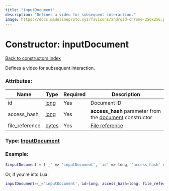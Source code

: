 ```yaml
---
title: "inputDocument"
description: "Defines a video for subsequent interaction."
image: https://docs.madelineproto.xyz/favicons/android-chrome-256x256.png
---
```

# Constructor: inputDocument  
[Back to constructors index](index.md)



Defines a video for subsequent interaction.

### Attributes:

| Name     |    Type       | Required | Description |
|----------|---------------|----------|-------------|
|id|[long](../types/long.md) | Yes|Document ID|
|access\_hash|[long](../types/long.md) | Yes|**access\_hash** parameter from the [document](../constructors/document.md) constructor|
|file\_reference|[bytes](../types/bytes.md) | Yes|[File reference](https://core.telegram.org/api/file_reference)|



### Type: [InputDocument](../types/InputDocument.md)


### Example:

```php
$inputDocument = ['_' => 'inputDocument', 'id' => long, 'access_hash' => long, 'file_reference' => 'bytes'];
```  


Or, if you're into Lua:

```lua
inputDocument={_='inputDocument', id=long, access_hash=long, file_reference='bytes'}

```


